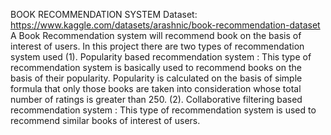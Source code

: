 BOOK RECOMMENDATION SYSTEM 
Dataset: https://www.kaggle.com/datasets/arashnic/book-recommendation-dataset
A Book Recommendation system will recommend book on the basis of interest of users.
In this project there are two types of recommendation system used
(1). Popularity based recommendation system : This type of recommendation system is basically used to recommend books on the basis of their popularity.   Popularity is calculated on the basis of simple formula that only those books are taken into consideration whose total number of ratings  is greater than 250.
(2). Collaborative filtering based recommendation system : This type of  recommendation system is used to recommend similar books of interest of users. 

